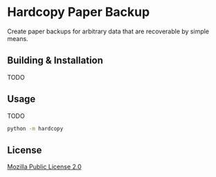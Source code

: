 # Hardcopy Paper Backup

Create paper backups for arbitrary data that are recoverable by simple means.

## Building & Installation
TODO

## Usage

TODO
```bash
python -m hardcopy
```

## License

[Mozilla Public License 2.0](https://choosealicense.com/licenses/mpl-2.0/)